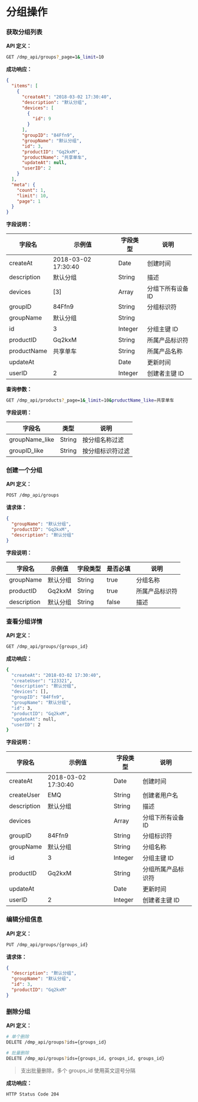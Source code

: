 # 分组操作

### 获取分组列表

**API 定义：**
```bash
GET /dmp_api/groups?_page=1&_limit=10 
```

**成功响应：**

```json
{
  "items": [
    {
      "createAt": "2018-03-02 17:30:40",
      "description": "默认分组",
      "devices": [
        {
          "id": 9
        }
      ],
      "groupID": "84Ffn9",
      "groupName": "默认分组",
      "id": 3,
      "productID": "Gq2kxM",
      "productName": "共享单车",
      "updateAt": null,
      "userID": 2
    }
  ],
  "meta": {
    "count": 1,
    "limit": 10,
    "page": 1
  }
}
```

**字段说明：**

| 字段名         | 示例值                 | 字段类型    | 说明       |
| ----------- | ------------------- | ------- | -------- |
| createAt    | 2018-03-02 17:30:40 | Date    | 创建时间     |
| description | 默认分组                | String  | 描述       |
| devices     | [3]     | Array   | 分组下所有设备 ID  |
| groupID     | 84Ffn9              | String  |  分组标识符        |
| groupName   | 默认分组                | String  |          |
| id          | 3                   | Integer | 分组主键 ID    |
| productID   | Gq2kxM              | String  |   所属产品标识符       |
| productName | 共享单车                | String  | 所属产品名称     |
| updateAt    |                     | Date    | 更新时间     |
| userID      | 2                   | Integer | 创建者主键 ID |


**查询参数：**
```bash
GET /dmp_api/products?_page=1&_limit=10&pruductName_like=共享单车
```

**字段说明：**

| 字段名     | 类型   | 说明          |
| ------ | --- | ----------- |
| groupName_like  | String | 按分组名称过滤   |
| groupID_like  | String | 按分组标识符过滤   |




### 创建一个分组

**API 定义：**
```bash
POST /dmp_api/groups
```

**请求体：**

```json
{
  "groupName": "默认分组",
  "productID": "Gq2kxM",
  "description": "默认分组"
}
```

**字段说明：**

| 字段名         | 示例值    | 字段类型   | 是否必填  | 说明  |
| ----------- | ------ | ------ | ----- | --- |
| groupName   | 默认分组   | String | true  | 分组名称    |
| productID   | Gq2kxM | String | true  | 所属产品标识符    |
| description | 默认分组   | String | false | 描述  |




### 查看分组详情

**API 定义：**

```bash
GET /dmp_api/groups/{groups_id}
```

**成功响应：**

```bash
{
  "createAt": "2018-03-02 17:30:40",
  "createUser": "123321",
  "description": "默认分组",
  "devices": [],
  "groupID": "84Ffn9",
  "groupName": "默认分组",
  "id": 3,
  "productID": "Gq2kxM",
  "updateAt": null,
  "userID": 2
}
```

**字段说明：**

 | 字段名         | 示例值                 | 字段类型    | 说明       |
| ----------- | ------------------- | ------- | -------- |
| createAt    | 2018-03-02 17:30:40 | Date    | 创建时间     |
| createUser  | EMQ              | String  |  创建者用户名        |
| description | 默认分组                | String  | 描述       |
| devices     |                     | Array   | 分组下所有设备 ID  |
| groupID     | 84Ffn9              | String  |   分组标识符       |
| groupName   | 默认分组                | String  |  分组名称        |
| id          | 3                   | Integer | 分组主键 ID    |
| productID   | Gq2kxM              | String  |  分组所属产品标识符        |
| updateAt    |                     | Date    | 更新时间     |
| userID      | 2                   | Integer | 创建者主键 ID | 


### 编辑分组信息

**API 定义：**

```bash
PUT /dmp_api/groups/{groups_id}
```

**请求体：**

```json
{
  "description": "默认分组",
  "groupName": "默认分组",
  "id": 3,
  "productID": "Gq2kxM"
}
```


### 删除分组

**API 定义：**
```bash
# 单个删除
DELETE /dmp_api/groups?ids={groups_id}

# 批量删除
DELETE /dmp_api/groups?ids={groups_id, groups_id, groups_id}
```
> 支出批量删除，多个 groups_id 使用英文逗号分隔


**成功响应：**

```bash
HTTP Status Code 204
```

